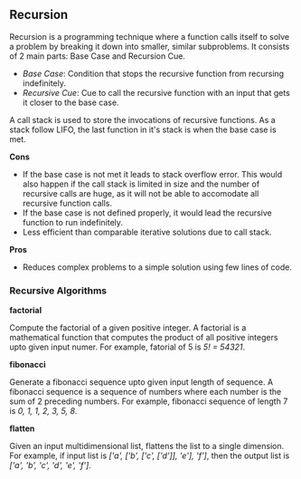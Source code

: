 ## Recursion

Recursion is a programming technique where a function calls itself to solve a problem by breaking it down into smaller, similar subproblems. It consists of 2 main parts: Base Case and Recursion Cue.

- _Base Case_: Condition that stops the recursive function from recursing indefinitely.
- _Recursive Cue_: Cue to call the recursive function with an input that gets it closer to the base case.

A call stack is used to store the invocations of recursive functions. As a stack follow LIFO, the last function in it's stack is when the base case is met.

**Cons**
- If the base case is not met it leads to stack overflow error. This would also happen if the call stack is limited in size and the number of recursive calls are huge, as it will not be able to accomodate all recursive function calls.
- If the base case is not defined properly, it would lead the recursive function to run indefinitely.
- Less efficient than comparable iterative solutions due to call stack.

**Pros**
- Reduces complex problems to a simple solution using few lines of code.

### Recursive Algorithms

**factorial**

Compute the factorial of a given positive integer. A factorial is a mathematical function that computes the product of all positive integers upto given input numer. For example, fatorial of 5 is _5! = 5*4*3*2*1_.

**fibonacci**

Generate a fibonacci sequence upto given input length of sequence. A fibonacci sequence is a sequence of numbers where each number is the sum of 2 preceding numbers. For example, fibonacci sequence of length 7 is _0, 1, 1, 2, 3, 5, 8_.

**flatten**

Given an input multidimensional list, flattens the list to a single dimension. For example, if input list is _['a', ['b', ['c', ['d']], 'e'], 'f']_, then the output list is _['a', 'b', 'c', 'd', 'e', 'f']_.
